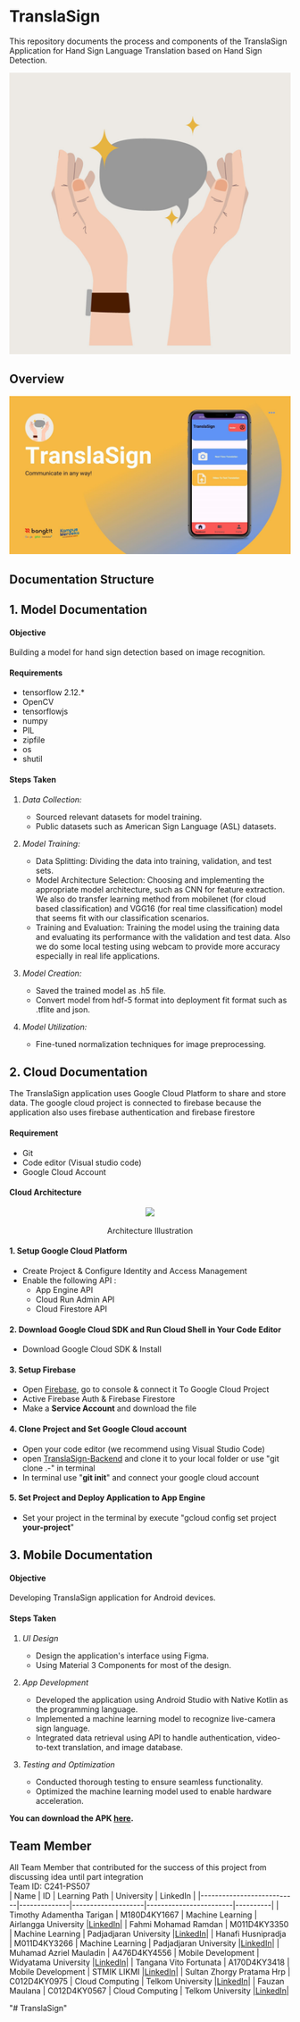 # TranslaSign
This repository documents the process and components of the TranslaSign Application for Hand Sign Language Translation based on Hand Sign Detection.
<p align="center"><img src="TranslaSign.jpg"></p>

## Overview
<p align="center"><img src="TranslaSignOverview.jpg"></p>

## Documentation Structure
## 1. Model Documentation
#### Objective
Building a model for hand sign detection based on image recognition.

#### Requirements
* tensorflow 2.12.*
* OpenCV
* tensorflowjs
* numpy
* PIL
* zipfile
* os
* shutil
#### Steps Taken

1. *Data Collection:*
   - Sourced relevant datasets for model training.
   - Public datasets such as American Sign Language (ASL) datasets.

2. *Model Training:*
   - Data Splitting: Dividing the data into training, validation, and test sets.
   - Model Architecture Selection: Choosing and implementing the appropriate model architecture, such as CNN for feature extraction. We also do transfer learning method from mobilenet (for cloud based classification) and VGG16 (for real time classification) model that seems fit with our classification scenarios.
   - Training and Evaluation: Training the model using the training data and evaluating its performance with the validation and test data. Also we do some local testing using webcam to provide more accuracy especially in real life applications.

3. *Model Creation:*
   - Saved the trained model as .h5 file.
   - Convert model from hdf-5 format into deployment fit format such as .tflite and json.

4. *Model Utilization:*
   - Fine-tuned normalization techniques for image preprocessing.

## 2. Cloud Documentation
The TranslaSign application uses Google Cloud Platform to share and store data. The google cloud project is connected to firebase because the application also uses firebase authentication and firebase firestore

#### Requirement
- Git
- Code editor (Visual studio code)
- Google Cloud Account

#### Cloud Architecture
<p align="center"><img src="TranslaSign Cloud Architecture.png"></p>
<p align="center">Architecture Illustration</p>

#### 1. Setup Google Cloud Platform
- Create Project & Configure Identity and Access Management
- Enable the following API :
  -  App Engine API
  -  Cloud Run Admin API
  -  Cloud Firestore API

#### 2. Download Google Cloud SDK and Run Cloud Shell in Your Code Editor
- Download Google Cloud SDK & Install

#### 3. Setup Firebase 
- Open [Firebase](https://firebase.google.com/), go to console & connect it To Google Cloud Project
- Active Firebase Auth & Firebase Firestore
- Make a **Service Account** and download the file

#### 4. Clone Project and Set Google Cloud account
- Open your code editor (we recommend using Visual Studio Code)
- open [TranslaSign-Backend]([-](https://github.com/fahmimramdan6/TranslaSign/tree/main/Cloud%20Computing)) and clone it to your local folder or use "git clone .-" in terminal
- In terminal use "**git init**" and connect your google cloud account

#### 5. Set Project and Deploy Application to App Engine
- Set your project in the terminal by execute "gcloud config set project **your-project**"


## 3. Mobile Documentation
#### Objective
Developing TranslaSign application for Android devices.

#### Steps Taken

1. *UI Design*
   - Design the application's interface using Figma.
   - Using Material 3 Components for most of the design.

2. *App Development*
   - Developed the application using Android Studio with Native Kotlin as the programming language.
   - Implemented a machine learning model to recognize live-camera sign language.
   - Integrated data retrieval using API to handle authentication, video-to-text translation, and image database.

3. *Testing and Optimization*
   - Conducted thorough testing to ensure seamless functionality.
   - Optimized the machine learning model used to enable hardware acceleration.
  
**You can download the APK [here](https://drive.google.com/file/d/1x8o6qb2LeBmVVTyTjIjBrD3H_cytsPtB/view?usp=drive_link).**

## Team Member
All Team Member that contributed for the success of this project from discussing idea until part integration <br>
Team ID: C241-PS507 <br>
| Name                      | ID           | Learning Path      | University             | LinkedIn |
|---------------------------|--------------|--------------------|------------------------|----------|
| Timothy Adamentha Tarigan | M180D4KY1667 | Machine Learning   | Airlangga University   |<a href='https://www.linkedin.com/in/timothy-adamentha-tarigan-964326247'>LinkedIn</a>|
| Fahmi Mohamad Ramdan      | M011D4KY3350 | Machine Learning   | Padjadjaran University |<a href='https://www.linkedin.com/in/fahmimramdan'>LinkedIn</a>|
| Hanafi Husnipradja        | M011D4KY3266 | Machine Learning   | Padjadjaran University |<a href='https://www.linkedin.com/in/hanafi-husnipradja/'>LinkedIn</a>|
| Muhamad Azriel Mauladin   | A476D4KY4556 | Mobile Development | Widyatama University   |<a href='https://www.linkedin.com/in/muhamad-azriel-13680621b'>LinkedIn</a>|
| Tangana Vito Fortunata    | A170D4KY3418 | Mobile Development | STMIK LIKMI            |<a href='https://www.linkedin.com/in/tangana-vito-6720022ba'>LinkedIn</a>|
| Sultan Zhorgy Pratama Hrp | C012D4KY0975 | Cloud Computing    | Telkom University      |<a href='https://id.linkedin.com/in/sultan-zhorgy-pratama-hrp-8a4728285'>LinkedIn</a>|
| Fauzan Maulana            | C012D4KY0567 | Cloud Computing    | Telkom University      |<a href='http://linkedin.com/in/fauzan-maulana-4090902a2'>LinkedIn</a>|







"# TranslaSign" 
